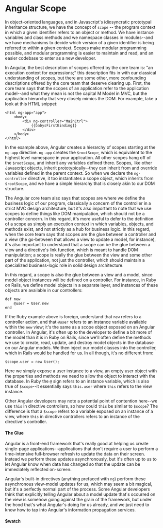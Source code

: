 # Angular Scope

In object-oriented languages, and in Javascript's idiosyncratic prototypal inheritance structure, we have the concept of `scope` -- the program context in which a given identifier refers to an object or method. We have instance variables and class methods and we namespace classes in modules--and we have mechanisms to decide which version of a given identifier is being referred to within a given context. Scopes make modular programming possible, and modular programming is easier to maintain and read, and an easier codebase to enter as a new developer. 

In Angular, the best description of scopes offered by the core team is: "an execution context for expressions;" this description fits in with our classical understanding of scopes, but there are some other, more confounding descriptions offered by the core team that deserve clearing up. First, the core team says that the scopes of an application refer to the application model--and what they mean is not the capital M Model in MVC, but the application hierarchy that very closely mimics the DOM. For example, take a look at this HTML snippet:

	<html ng-app="app">
		<body>
			<div ng-controller="MainCtrl">
				{{babysFirstBinding}}
			</div>
		</body>
	</html>
	
In the example above, Angular creates a hierarchy of scopes starting at the `ng-app` directive. `ng-app` creates the `$rootScope`, which is equivalent to the highest level namespace in your application. All other scopes hang off of the `$rootScope`, and inherit any variables defined there. Scopes, like other Javascript objects, inherit prototypically--they can inherit from and override variables defined in the parent context. So when we declare the `ng-controller` directive, it too instantiates a scope object, which inherits from `$rootScope`, and we have a simple hierarchy that is closely akin to our DOM structure. 

The Angular core team also says that scopes are where we define the business logic of our program, classically a concern of the controller in a strict MVC design architecture, but it's also important to note that we use scopes to define things like DOM manipulation, which should not be a controller concern. In this regard, it's more useful to defer to the definition of a scope as simply an execution context in which variables, objects, and methods exist, and not strictly as a hub for business logic. In this regard, when the core team says that scopes are the glue between a controller and a view (the go-between that allows a view to update a model, for instance), it's also important to understand that a scope can be the glue between a view and a directive's link function, which is meant to handle DOM manipulation; a scope is really the glue between the view and some other part of the application, not just the controller, which should maintain a specialized business-logic role in solid design architecture. 

In this regard, a scope is also the glue between a view and a model, since model object instances will be defined on a controller. For instance, in Ruby on Rails, we define model objects in a separate layer, and instances of these objects are available in our controllers:

	def new
		@user = User.new
	end

If the Ruby example above is foreign, understand that `new` refers to a controller action, and that `@user` refers to an instance variable available within the `new` view; it's the same as a scope object exposed on an Angular controller. In Angular, it's often up to the developer to define a bit more of the model than it is in Ruby on Rails, since we'll often define the methods we use to create, read, update, and destroy model objects in the database on our Angular models. We then inject our model classes into the controller, which in Rails would be handled for us. In all though, it's no different from:

	$scope.user = new User();
	
Here we simply expose a user instance to a view, an empty user object with the properties and methods we need to allow the object to interact with the database. In Ruby the `@` sign refers to an instance variable, which is also true of `$scope`--it essentially says `this.user` where `this` refers to the view instance. 

Other Angular developers may note a potential point of contention here--we use `this` in directive controllers, so how could `this` be similar to `$scope`? The difference is that a `$scope` refers to a variable exposed on an instance of a view, where `this` in directive controllers refers to an instance of the directive's controller. 

#### The Glue

Angular is a front-end framework that's really good at helping us create single-page applications--applications that don't require a user to perform a time-intensive full-browser refresh to update the data on their screen. Instead we perform these updates asynchronously, but it's often up to us to let Angular know when data has changed so that the update can be immediately reflected on-screen. 

Angular's built-in directives (anything prefaced with `ng`) perform these asynchronous view-model updates for us, which may seem a bit magical, but it's a perfectly normal part of the process. Some Angular developers think that explicitly telling Angular about a model update that's occurred on the view is somehow going against the grain of the framework, but under the hood that's what Angular's doing for us already, and we just need to know how to tap into Angular's information propagation services. 

#### $watch



